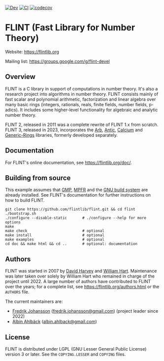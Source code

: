 [![Dev](https://img.shields.io/badge/docs-dev-blue.svg)](https://flintlib.org/doc/#)
[![CI](https://github.com/flintlib/flint/actions/workflows/CI.yml/badge.svg)](https://github.com/flintlib/flint/actions/workflows/CI.yml)
[![codecov](https://codecov.io/gh/flintlib/flint/graph/badge.svg?token=qKHycWTpUP)](https://codecov.io/gh/flintlib/flint)

# FLINT (Fast Library for Number Theory)

Website: https://flintlib.org

Mailing list: https://groups.google.com/g/flint-devel

## Overview

FLINT is a C library in support of computations in number theory. It's also a
research project into algorithms in number theory. FLINT consists mainly of fast
scalar and polynomial arithmetic, factorization and linear algebra over many
basic rings (integers, rationals, reals, finite fields, number fields, p-adics).
It includes some higher-level functionality for algebraic and analytic number
theory.

FLINT 2, released in 2011 was a complete rewrite of FLINT 1.x from scratch.
FLINT 3, released in 2023, incorporates the [Arb](https://arblib.org/),
[Antic](https://github.com/flintlib/antic),
[Calcium](https://fredrikj.net/calcium/) and
[Generic-Rings](https://github.com/fredrik-johansson/generic-rings) libraries,
formerly developed separately.

## Documentation

For FLINT's online documentation, see https://flintlib.org/doc/.

## Building from source

This example assumes that [GMP](https://gmplib.org/), [MPFR](https://www.mpfr.org/)
and the [GNU build system](https://www.gnu.org/software/automake/manual/html_node/GNU-Build-System.html)
are already installed. See FLINT's documentation for further instructions
on how to build FLINT.

    git clone https://github.com/flintlib/flint.git && cd flint
    ./bootstrap.sh
    ./configure --disable-static       # ./configure --help for more options
    make
    make check                         # optional
    make install                       # optional
    make examples                      # optional
    cd doc && make html && cd ..       # optional: documentation

## Authors

FLINT was started in 2007 by
[David Harvey](https://web.maths.unsw.edu.au/~davidharvey/) and
[William Hart](https://www.dpmms.cam.ac.uk/person/wh369). Maintenance was later
taken over solely by William Hart who remained in charge of the project
until 2022. A large number of authors have contributed to FLINT over the years;
for a complete list, see https://flintlib.org/authors.html or the `AUTHORS` file.

The current maintainers are:

* [Fredrik Johansson](https://fredrikj.net/) (fredrik.johansson@gmail.com) (project leader since 2022)
* [Albin Ahlbäck](https://albinahlback.gitlab.io/) (albin.ahlback@gmail.com)

## License

FLINT is distributed under LGPL (GNU Lesser General Public License) version 3 or
later. See the `COPYING.LESSER` and `COPYING` files.
